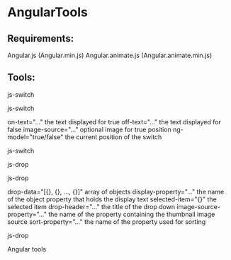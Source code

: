 # AngularTools

Requirements:
-----------------------------------------------------

Angular.js (Angular.min.js)
Angular.animate.js (Angular.animate.min.js)


Tools:
-----------------------------------------------------

js-switch

js-switch

  on-text="..." the text displayed for true
  off-text="..." the text displayed for false
  image-source="..." optional image for true position
  ng-model="true/false" the current position of the switch
  
js-switch

js-drop

js-drop

  drop-data="[{}, {}, ..., {}]" array of objects
  display-property="..." the name of the object property that holds the display text
  selected-item="{}" the selected item
  drop-header="..." the title of the drop down
  image-source-property="..." the name of the property containing the thumbnail image source
  sort-property="..." the name of the property used for sorting
  
js-drop


Angular tools
